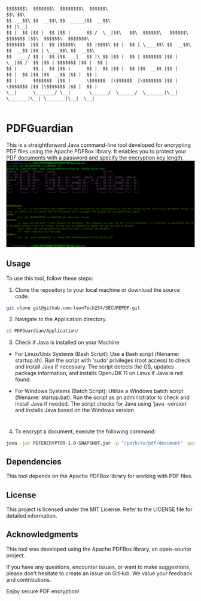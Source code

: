 
```
$$$$$$$\  $$$$$$$\  $$$$$$$$\  $$$$$$\                                      $$\ $$\                     
$$  __$$\ $$  __$$\ $$  _____|$$  __$$\                                     $$ |\__|                    
$$ |  $$ |$$ |  $$ |$$ |      $$ /  \__|$$\   $$\  $$$$$$\   $$$$$$\   $$$$$$$ |$$\  $$$$$$\  $$$$$$$\  
$$$$$$$  |$$ |  $$ |$$$$$\    $$ |$$$$\ $$ |  $$ | \____$$\ $$  __$$\ $$  __$$ |$$ | \____$$\ $$  __$$\ 
$$  ____/ $$ |  $$ |$$  __|   $$ |\_$$ |$$ |  $$ | $$$$$$$ |$$ |  \__|$$ /  $$ |$$ | $$$$$$$ |$$ |  $$ |
$$ |      $$ |  $$ |$$ |      $$ |  $$ |$$ |  $$ |$$  __$$ |$$ |      $$ |  $$ |$$ |$$  __$$ |$$ |  $$ |
$$ |      $$$$$$$  |$$ |      \$$$$$$  |\$$$$$$  |\$$$$$$$ |$$ |      \$$$$$$$ |$$ |\$$$$$$$ |$$ |  $$ |
\__|      \_______/ \__|       \______/  \______/  \_______|\__|       \_______|\__| \_______|\__|  \__|
                                                                                                        
```                                                                                                                                                                                                       
# PDFGuardian
This is a straightforward Java command-line tool developed for encrypting PDF files using the Apache PDFBox library. It enables you to protect your PDF documents with a password and specify the encryption key length.
![Project Image](./snapShot/help.png)

## Usage

To use this tool, follow these steps:

1. Clone the repository to your local machine or download the source code.
```sh
git clone git@github.com:leonTech254/SECUREPDF.git
```

2. Navigate to the Application directory.
```bash
cd PDFGuardian/Application/
```


3. Check if Java is installed on your Machine
- For Linux/Unix Systems (Bash Script):
    Use a Bash script (filename: startup.sh).
    Run the script with 'sudo' privileges (root access) to check and install Java if necessary.
    The script detects the OS, updates package information, and installs OpenJDK 11 on Linux if Java is not found.

- For Windows Systems (Batch Script):
    Utilize a Windows batch script (filename: startup.bat).
    Run the script as an administrator to check and install Java if needed.
    The script checks for Java using 'java -version' and installs Java based on the Windows version.
# 

4. To encrypt a document, execute the following command:
```bash
java -jar PDFENCRYPTOR-1.0-SNAPSHOT.jar -p "/path/to/pdf/document" -pass "password-to-encrypt-document"
```


## Dependencies

This tool depends on the Apache PDFBox library for working with PDF files. 

## License
This project is licensed under the MIT License. Refer to the LICENSE file for detailed information.

## Acknowledgments
This tool was developed using the Apache PDFBox library, an open-source project.

If you have any questions, encounter issues, or want to make suggestions, please don't hesitate to create an issue on GitHub. We value your feedback and contributions.

Enjoy secure PDF encryption!



